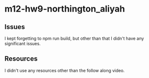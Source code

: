 # m12-hw9-northington_aliyah

## Issues
I kept forgetting to npm run build, but other than that I didn't have any significant issues.

## Resources
I didn't use any resources other than the follow along video.